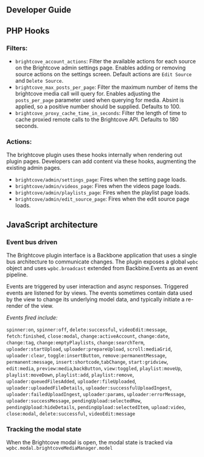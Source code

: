 ## Developer Guide

## PHP Hooks

### Filters:


 * `brightcove_account_actions`: Filter the available actions for each source on the Brightcove admin settings page. Enables adding or removing source actions on the settings screen. Default actions are `Edit Source` and `Delete Source`.
 * `brightcove_max_posts_per_page`: Filter the maximum number of items the brightcove media call will query for.  Enables adjusting the `posts_per_page` parameter used when querying for media. Absint is applied, so a positive number should be supplied. Defaults to 100.
 * `brightcove_proxy_cache_time_in_seconds`: Filter the length of time to cache proxied remote calls to the Brightcove API. Defaults to 180 seconds.


### Actions:

The brightcove plugin uses these hooks internally when rendering out plugin pages. Developers can add content via these hooks, augmenting the existing admin pages.

 * `brightcove/admin/settings_page`: Fires when the setting page loads.
 * `brightcove/admin/videos_page`: Fires when the videos page loads.
 * `brightcove/admin/playlists_page`: Fires when the playlist page loads.
 * `brightcove/admin/edit_source_page`: Fires when the edit source page loads.

## JavaScript architecture

### Event bus driven
The Brightcove plugin interface is a Backbone application that uses a single bus architecture to communicate changes. The plugin exposes a global `wpbc` object and uses `wpbc.broadcast` extended from Backbine.Events as an event pipeline.

Events are triggered by user interaction and async responses. Triggered events are listened for by views. The events sometimes contain data used by the view to change its underlying model data, and typically initiate a re-render of the view.

*Events fired include:*

`spinner:on`, `spinner:off`, `delete:successful`, `videoEdit:message`, `fetch:finished`, `close:modal`, `change:activeAccount`, `change:date`, `change:tag`, `change:emptyPlaylists`, `change:searchTerm`, `uploader:startUpload`, `uploader:prepareUpload`, `scroll:mediaGrid`, `uploader:clear`, `toggle:insertButton`, `remove:permanentMessage`, `permanent:message`, `insert:shortcode`,`tabChange`, `start:gridview`, `edit:media`, `preview:media`,`backButton`, `view:toggled`, `playlist:moveUp`, `playlist:moveDown`, `playlist:add`, `playlist:remove`, `uploader:queuedFilesAdded`, `uploader:fileUploaded`, `uploader:uploadedFileDetails`, `uploader:successfulUploadIngest`, `uploader:failedUploadIngest`, `uploader:params`, `uploader:errorMessage`, `uploader:successMessage`, `pendingUpload:selectedRow`, `pendingUpload:hideDetails`, `pendingUpload:selectedItem`, `upload:video`, `close:modal`, `delete:successful`, `videoEdit:message`

### Tracking the modal state

When the Brightcove modal is open, the modal state is tracked via `wpbc.modal.brightcoveMediaManager.model`
